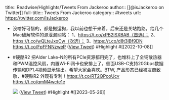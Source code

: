 title:: Readwise/Highlights/Tweets From Jackeroo
author:: [[@isJackeroo on Twitter]]
full-title:: Tweets From Jackeroo
category:: #tweets
url:: https://twitter.com/isJackeroo

- 没啥好可惜的，都是搬运狗，我以前也想干来着，后来还是关站跑路，给几个Mac破解软件的源泄漏网站：
  1、https://t.co/xPB2ISXBAB（首选）；
  2、https://t.co/wQLteJxoCw（次选）；
  3、https://t.co/d8t3lBf9DN https://t.co/FpFFNNzweP ([View Tweet](https://twitter.com/isJackeroo/status/1578273575609696256)) #Highlight #[[2022-10-08]]
- #硬酷R2 把Alder Lake-N的所有PCIe资源都用完了，也堆料上了全铜散热器和PWM温控风扇，内置Wi-Fi网卡也安排上了，侧面USB-C支持20Gbps数据传输和DP1.4视频显示输出。希望大家会喜欢。BTW, 产品形态已经被友商致敬，#硬酷R2 外观有专利！https://t.co/RT2QPooUcv https://t.co/qmM4wcte1e
  
  ![](https://pbs.twimg.com/media/Fw-Ead4aYAADWDK.jpg) ([View Tweet](https://twitter.com/isJackeroo/status/1661692852265697280)) #Highlight #[[2023-05-26]]